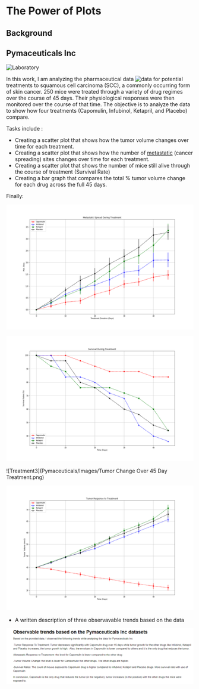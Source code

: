# The Power of Plots

## Background

## Pymaceuticals Inc

![Laboratory](Images/Laboratory.jpg)

In this work, I am analyzing the pharmaceutical data ![data](Pymaceuticals/data) for potential treatments to squamous cell carcinoma (SCC), a commonly occurring form of skin cancer.
250 mice were treated through a variety of drug regimes over the course of 45 days. Their physiological responses were then monitored over the course of that time. The objective is to analyze the data to show how four treatments (Capomulin, Infubinol, Ketapril, and Placebo) compare.

Tasks include :

* Creating a scatter plot that shows how the tumor volume changes over time for each treatment.
* Creating a scatter plot that shows how the number of [metastatic](https://en.wikipedia.org/wiki/Metastasis) (cancer spreading) sites changes over time for each treatment.
* Creating a scatter plot that shows the number of mice still alive through the course of treatment (Survival Rate)
* Creating a bar graph that compares the total % tumor volume change for each drug across the full 45 days.

Finally:

![Treatment1](Pymaceuticals/Images/Metastatic_Spread_During_Treatment.png)

![Treatment2](Pymaceuticals/Images/Survival_During_Treatment.png)

![Treatment3](Pymaceuticals/Images/Tumor Change Over 45 Day Treatment.png)

![Treatment4](Pymaceuticals/Images/Tumor_Response_to_Treatment.png)

* A written description of three observavable trends based on the data

![observable_trends](Pymaceuticals/Images/observable_trends.png)
